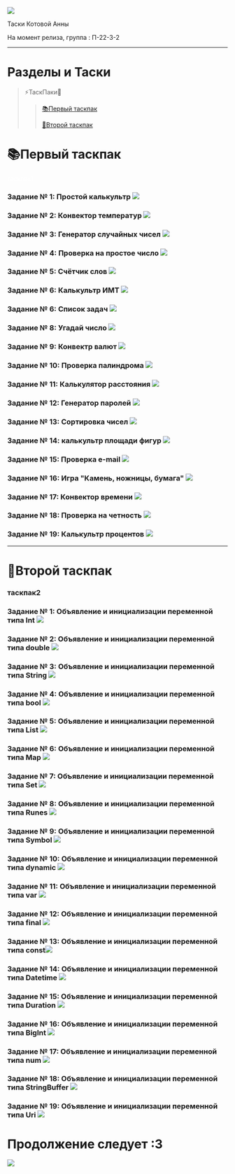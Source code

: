 ![](https://pa1.narvii.com/7687/630dc135a71cf18fbf1d69fc6e2950a82772984fr1-760-760_hq.gif)

Таски Котовой Анны 

На момент релиза, группа : П-22-3-2

------------------------------------------------------------------------------

# Разделы и Таски

> ⚡ТаскПаки📂 
>
>> [📚Первый таскпак](#таскпак1)
>>
>> [🍱Второй таскпак](#таскпак2)



# 📚Первый таскпак 

<span style="color: white;"> таскпак1 </span>

### Задание № 1: Простой калькультр ![](https://github.com/D-one-two-three/rmb/blob/main/screenshots/work1/1.PNG)
### Задание № 2: Конвектор температур ![](https://github.com/D-one-two-three/rmb/blob/main/screenshots/work1/2.PNG)
### Задание № 3: Генератор случайных чисел ![](https://github.com/D-one-two-three/rmb/blob/main/screenshots/work1/3.PNG)
### Задание № 4: Проверка на простое число ![](https://github.com/D-one-two-three/rmb/blob/main/screenshots/work1/4.PNG)
### Задание № 5: Счётчик слов ![](https://github.com/D-one-two-three/rmb/blob/main/screenshots/work1/5.PNG)
### Задание № 6: Калькультр ИМТ ![](https://github.com/D-one-two-three/rmb/blob/main/screenshots/work1/6.PNG)
### Задание № 6: Список задач ![](https://github.com/D-one-two-three/rmb/blob/main/screenshots/work1/7.PNG)
### Задание № 8: Угадай число ![](https://github.com/D-one-two-three/rmb/blob/main/screenshots/work1/8.PNG)
### Задание № 9: Конвектр валют ![](https://github.com/D-one-two-three/rmb/blob/main/screenshots/work1/9.PNG)
### Задание № 10: Проверка палиндрома ![](https://github.com/D-one-two-three/rmb/blob/main/screenshots/work1/10.PNG)
### Задание № 11: Калькулятор расстояния ![](https://github.com/D-one-two-three/rmb/blob/main/screenshots/work1/11.PNG)
### Задание № 12: Генератор паролей ![](https://github.com/D-one-two-three/rmb/blob/main/screenshots/work1/12.PNG)
### Задание № 13: Сортировка чисел ![](https://github.com/D-one-two-three/rmb/blob/main/screenshots/work1/13.PNG)
### Задание № 14: калькультр площади фигур ![](https://github.com/D-one-two-three/rmb/blob/main/screenshots/work1/14.PNG)
### Задание № 15: Проверка e-mail ![](https://github.com/D-one-two-three/rmb/blob/main/screenshots/work1/15.PNG)
### Задание № 16: Игра "Камень, ножницы, бумага" ![](https://github.com/D-one-two-three/rmb/blob/main/screenshots/work1/16.PNG)
### Задание № 17: Конвектор времени ![](https://github.com/D-one-two-three/rmb/blob/main/screenshots/work1/17.PNG)
### Задание № 18: Проверка на четность ![](https://github.com/D-one-two-three/rmb/blob/main/screenshots/work1/18.PNG)
### Задание № 19: Калькультр процентов ![](https://github.com/D-one-two-three/rmb/blob/main/screenshots/work1/19.PNG)

-----------------------------------------------------------------

# 🍱Второй таскпак

### таскпак2

### Задание № 1: Объявление и инициализации переменной типа Int ![](https://github.com/D-one-two-three/rmb/blob/main/screenshots/work2/1.png)
### Задание № 2: Объявление и инициализации переменной типа double ![](https://github.com/D-one-two-three/rmb/blob/main/screenshots/work2/2.png)
### Задание № 3: Объявление и инициализации переменной типа String ![](https://github.com/D-one-two-three/rmb/blob/main/screenshots/work2/3.png)
### Задание № 4: Объявление и инициализации переменной типа bool ![](https://github.com/D-one-two-three/rmb/blob/main/screenshots/work2/4.png)
### Задание № 5: Объявление и инициализации переменной типа List ![](https://github.com/D-one-two-three/rmb/blob/main/screenshots/work2/5.png)
### Задание № 6: Объявление и инициализации переменной типа Map ![](https://github.com/D-one-two-three/rmb/blob/main/screenshots/work2/6.png)
### Задание № 7: Объявление и инициализации переменной типа Set ![](https://github.com/D-one-two-three/rmb/blob/main/screenshots/work2/7.png)
### Задание № 8: Объявление и инициализации переменной типа Runes ![](https://github.com/D-one-two-three/rmb/blob/main/screenshots/work2/8.png)
### Задание № 9: Объявление и инициализации переменной типа Symbol ![](https://github.com/D-one-two-three/rmb/blob/main/screenshots/work2/9.png)
### Задание № 10: Объявление и инициализации переменной типа dynamic ![](https://github.com/D-one-two-three/rmb/blob/main/screenshots/work2/10.png)
### Задание № 11: Объявление и инициализации переменной типа var ![](https://github.com/D-one-two-three/rmb/blob/main/screenshots/work2/11.png)
### Задание № 12: Объявление и инициализации переменной типа final ![](https://github.com/D-one-two-three/rmb/blob/main/screenshots/work2/12.png)
### Задание № 13: Объявление и инициализации переменной типа const![](https://github.com/D-one-two-three/rmb/blob/main/screenshots/work2/13.png)
### Задание № 14: Объявление и инициализации переменной типа Datetime ![](https://github.com/D-one-two-three/rmb/blob/main/screenshots/work2/14.png)
### Задание № 15: Объявление и инициализации переменной типа Duration ![](https://github.com/D-one-two-three/rmb/blob/main/screenshots/work2/15.png)
### Задание № 16: Объявление и инициализации переменной типа BigInt ![](https://github.com/D-one-two-three/rmb/blob/main/screenshots/work2/16.png)
### Задание № 17: Объявление и инициализации переменной типа num ![](https://github.com/D-one-two-three/rmb/blob/main/screenshots/work2/17.png)
### Задание № 18: Объявление и инициализации переменной типа StringBuffer ![](https://github.com/D-one-two-three/rmb/blob/main/screenshots/work2/18.png)
### Задание № 19: Объявление и инициализации переменной типа Uri ![](https://github.com/D-one-two-three/rmb/blob/main/screenshots/work2/19.png)

# Продолжение следует  :3

![](https://art.pixilart.com/4258a69f038b8ea.gif)
